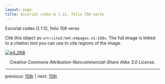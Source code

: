 ```yaml
---
layout: page
title: Escorial codex Ω 1.12, folio 158 verso
---
```


Escorial codex Ω 1.12, folio 158 verso

Cite this object as `urn:cite2:hmt:e4pages.v1:158v`.  The full image is linked to a citation tool you can use to cite regions of the image.

[![e4_068](http://www.homermultitext.org/iipsrv?IIIF=/project/homer/pyramidal/deepzoom/hmt/e4img/2017a/e4_068.tif/full/800,/0/default.jpg)](http://www.homermultitext.org/ict2/?urn=urn:cite2:hmt:e4img.2017a:e4_068) 

<p style="text-align: center; font-style: italic;">Creative Commons Attribution-Noncommercial-Share Alike 3.0 License.</p>

---

previous: [158r](../158r/) | next: [159r](../159r/)